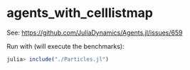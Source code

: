# agents_with_celllistmap

See: https://github.com/JuliaDynamics/Agents.jl/issues/659

Run with (will execute the benchmarks):
```julia
julia> include("./Particles.jl")
```